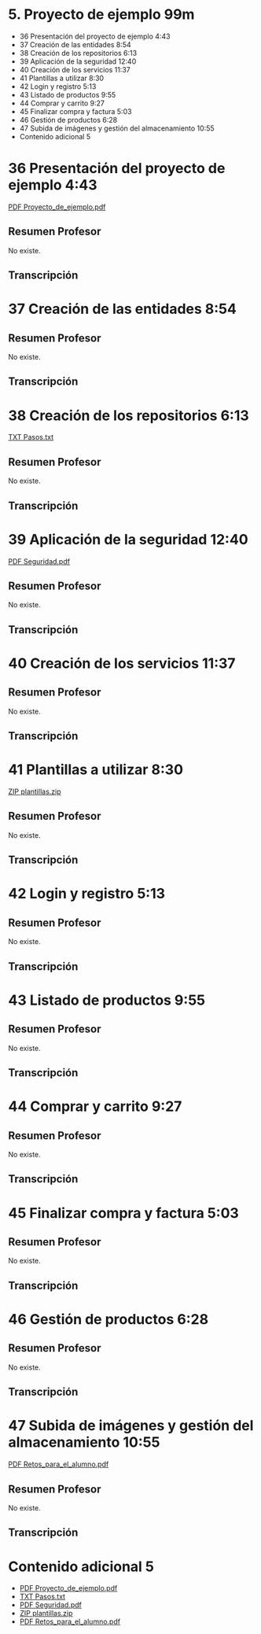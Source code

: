 # 5. Proyecto de ejemplo 99m

* 36 Presentación del proyecto de ejemplo 4:43 
* 37 Creación de las entidades 8:54 
* 38 Creación de los repositorios 6:13 
* 39 Aplicación de la seguridad 12:40 
* 40 Creación de los servicios 11:37 
* 41 Plantillas a utilizar 8:30 
* 42 Login y registro 5:13 
* 43 Listado de productos 9:55 
* 44 Comprar y carrito 9:27 
* 45 Finalizar compra y factura 5:03 
* 46 Gestión de productos 6:28 
* 47 Subida de imágenes y gestión del almacenamiento 10:55 
* Contenido adicional 5

# 36 Presentación del proyecto de ejemplo 4:43 

[PDF Proyecto_de_ejemplo.pdf](pdfs/25_Proyecto_de_ejemplo.pdf)

## Resumen Profesor

No existe.

## Transcripción

# 37 Creación de las entidades 8:54 

## Resumen Profesor

No existe.

## Transcripción

# 38 Creación de los repositorios 6:13 

[TXT Pasos.txt](pdfs/27_Pasos.txt)

## Resumen Profesor

No existe.

## Transcripción

# 39 Aplicación de la seguridad 12:40 

[PDF Seguridad.pdf](pdfs/28_Seguridad.pdf)

## Resumen Profesor

No existe.

## Transcripción

# 40 Creación de los servicios 11:37 

## Resumen Profesor

No existe.

## Transcripción

# 41 Plantillas a utilizar 8:30 

[ZIP plantillas.zip](pdfs/plantillas.zip)

## Resumen Profesor

No existe.

## Transcripción

# 42 Login y registro 5:13 

## Resumen Profesor

No existe.

## Transcripción

# 43 Listado de productos 9:55 

## Resumen Profesor

No existe.

## Transcripción

# 44 Comprar y carrito 9:27 

## Resumen Profesor

No existe.

## Transcripción

# 45 Finalizar compra y factura 5:03 

## Resumen Profesor

No existe.

## Transcripción

# 46 Gestión de productos 6:28 

## Resumen Profesor

No existe.

## Transcripción

# 47 Subida de imágenes y gestión del almacenamiento 10:55 

[PDF Retos_para_el_alumno.pdf](pdfs/36_Retos_para_el_alumno.pdf)

## Resumen Profesor

No existe.

## Transcripción

# Contenido adicional 5

* [PDF Proyecto_de_ejemplo.pdf](pdfs/25_Proyecto_de_ejemplo.pdf)
* [TXT Pasos.txt](pdfs/27_Pasos.txt)
* [PDF Seguridad.pdf](pdfs/28_Seguridad.pdf)
* [ZIP plantillas.zip](pdfs/plantillas.zip)
* [PDF Retos_para_el_alumno.pdf](pdfs/36_Retos_para_el_alumno.pdf)
